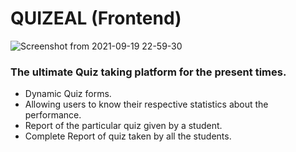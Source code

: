 # QUIZEAL (Frontend)

![Screenshot from 2021-09-19 22-59-30](https://user-images.githubusercontent.com/71120226/133937090-d45392e0-04ce-45f0-b33a-eda93d186ab4.png)

### The ultimate Quiz taking platform for the present times.

- Dynamic Quiz forms.
- Allowing users to know their respective statistics about the performance.
- Report of the particular quiz given by a student.
- Complete Report of quiz taken by all the students.
